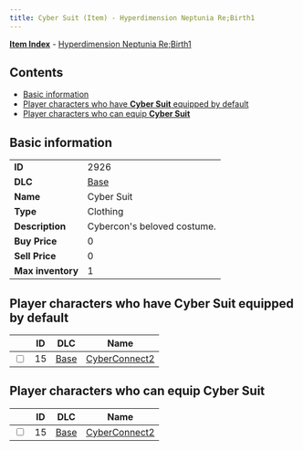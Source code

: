 ```yaml
---
title: Cyber Suit (Item) - Hyperdimension Neptunia Re;Birth1
---
```


[**Item Index**](/neptunia/rb1/item/index.html) - [Hyperdimension Neptunia Re;Birth1](/neptunia/rb1)

## Contents

- [Basic information](#basic-information)
- [Player characters who have **Cyber Suit** equipped by default](#player-characters-who-have-cyber-suit-equipped-by-default)
- [Player characters who can equip **Cyber Suit**](#player-characters-who-can-equip-cyber-suit)
## Basic information

|   |   |
| -- | -- |
| **ID** | 2926 |
| **DLC** | [Base](/neptunia/rb1/dlc/1-base.html) |
| **Name** | Cyber Suit |
| **Type** | Clothing |
| **Description** | Cybercon's beloved costume. |
| **Buy Price** | 0 |
| **Sell Price** | 0 |
| **Max inventory** | 1 |


## Player characters who have **Cyber Suit** equipped by default

|    | ID | DLC | Name |
| -- | -- | --- | ---- |
| <input type="checkbox" id="rb1-player-1-15" class="trackbox" /> | 15 | [Base](/neptunia/rb1/dlc/1-base.html) | [CyberConnect2](/neptunia/rb1/player/1-15-cyberconnect2.html) |


## Player characters who can equip **Cyber Suit**

|    | ID | DLC | Name |
| -- | -- | --- | ---- |
| <input type="checkbox" id="rb1-player-1-15" class="trackbox" /> | 15 | [Base](/neptunia/rb1/dlc/1-base.html) | [CyberConnect2](/neptunia/rb1/player/1-15-cyberconnect2.html) |
